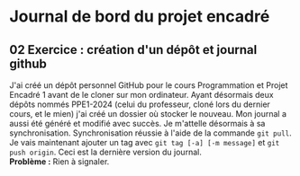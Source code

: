 # Journal de bord du projet encadré
## 02 Exercice : création d'un dépôt et journal github
J'ai créé un dépôt personnel GitHub pour le cours Programmation et Projet Encadré 1 avant de le cloner sur mon ordinateur. Ayant désormais deux dépôts nommés PPE1-2024 (celui du professeur, cloné lors du dernier cours, et le mien) j'ai créé un dossier où stocker le nouveau. Mon journal a aussi été généré et modifié avec succès. Je m'attelle désormais à sa synchronisation. Synchronisation réussie à l'aide de la commande `git pull`. Je vais maintenant ajouter un tag avec `git tag [-a] [-m message]` et `git push origin`. Ceci est la dernière version du journal.  
**Problème :** Rien à signaler.
